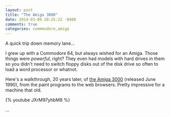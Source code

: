 ```yaml
---
layout: post
title: "The Amiga 3000"
date: 2014-03-09 20:25:22 -0400
comments: true
categories: commmodore,amiga
---
```

A quick trip down memory lane...

I grew up with a Commodore 64, but always wished for an Amiga.  Those things were _powerful_, right?  They even had models with hard drives in them so you didn't need to switch floppy disks out of the disk drive so often to load a word processor or whatnot.

Here's a walkthrough, 20 years later, of [the Amiga 3000](http://en.wikipedia.org/wiki/Amiga_3000) (released June 1990), from the paint programs to the web browsers.  Pretty impressive for a machine that old.

{% youtube JXrM97yhbM8 %}

...

